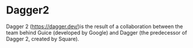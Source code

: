 # Dagger2

Dagger 2 (https://dagger.dev/)is the result of a collaboration between the team behind Guice (developed by Google) and Dagger (the predecessor of Dagger 2, created by Square).

 
    




